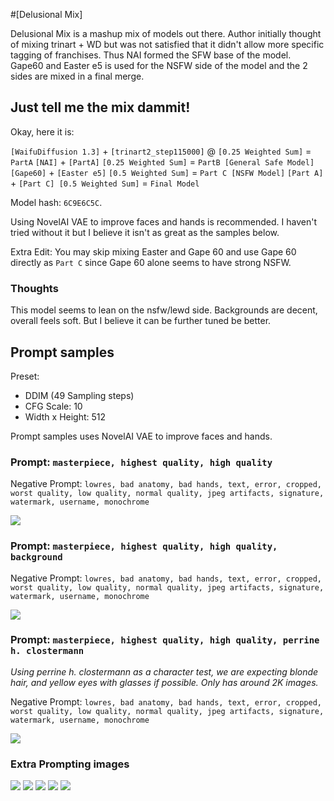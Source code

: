 #[Delusional Mix]

Delusional Mix is a mashup mix of models out there.
Author initially thought of mixing trinart + WD but was not satisfied that it didn't allow more specific tagging of franchises.
Thus NAI formed the SFW base of the model.
Gape60 and Easter e5 is used for the NSFW side of the model and the 2 sides are mixed in a final merge.

## Just tell me the mix dammit!

Okay, here it is:

`[WaifuDiffusion 1.3]` + `[trinart2_step115000]` @ `[0.25 Weighted Sum]` = `PartA`
`[NAI]` + `[PartA]` `[0.25 Weighted Sum]` = `PartB [General Safe Model]`
`[Gape60]` + `[Easter e5]` `[0.5 Weighted Sum]` = `Part C [NSFW Model]`
`[Part A]` + `[Part C] [0.5 Weighted Sum]` = `Final Model`

Model hash: `6C9E6C5C`.

Using NovelAI VAE to improve faces and hands is recommended. I haven't tried without it but I believe it isn't as great as the samples below.

Extra Edit: You may skip mixing Easter and Gape 60 and use Gape 60 directly as `Part C` since Gape 60 alone seems to have strong NSFW.

### Thoughts
This model seems to lean on the nsfw/lewd side. Backgrounds are decent, overall feels soft. But I believe it can be further tuned be better.

## Prompt samples

Preset:
 - DDIM (49 Sampling steps)
 - CFG Scale: 10
 - Width x Height: 512

Prompt samples uses NovelAI VAE to improve faces and hands.

### Prompt: `masterpiece, highest quality, high quality`

Negative Prompt: `lowres, bad anatomy, bad hands, text, error, cropped, worst quality, low quality, normal quality, jpeg artifacts, signature, watermark, username, monochrome`

![](https://i.imgur.com/dafaOTl.png)

### Prompt: `masterpiece, highest quality, high quality, background`

Negative Prompt: `lowres, bad anatomy, bad hands, text, error, cropped, worst quality, low quality, normal quality, jpeg artifacts, signature, watermark, username, monochrome`

![](https://i.imgur.com/fTRD5qX.png)

### Prompt: `masterpiece, highest quality, high quality, perrine h. clostermann`

*Using perrine h. clostermann as a character test, we are expecting blonde hair, and yellow eyes with glasses if possible. Only has around 2K images.*

Negative Prompt: `lowres, bad anatomy, bad hands, text, error, cropped, worst quality, low quality, normal quality, jpeg artifacts, signature, watermark, username, monochrome`

![](https://i.imgur.com/jMKpKkd.png)

### Extra Prompting images

![](https://i.imgur.com/3KYh8DE.png)
![](https://i.imgur.com/Z8lx04K.png)
![](https://i.imgur.com/VpOfYNu.png)
![](https://i.imgur.com/wj8qSc3.png)
![](https://i.imgur.com/rMBIzuN.png)

